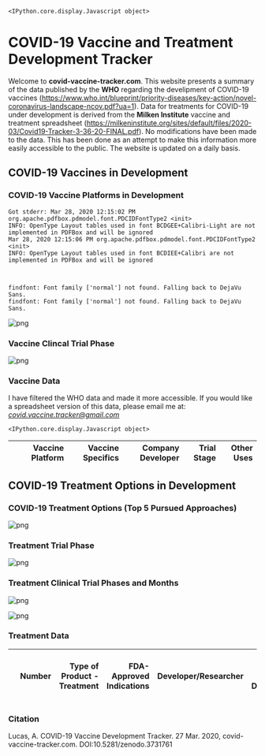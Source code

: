     <IPython.core.display.Javascript object>


# COVID-19 Vaccine and Treatment Development Tracker

Welcome to **covid-vaccine-tracker.com**. This website presents a summary of the data published by the **WHO** regarding the develipment of COVID-19 vaccines (https://www.who.int/blueprint/priority-diseases/key-action/novel-coronavirus-landscape-ncov.pdf?ua=1). Data for treatments for COVID-19 under development is derived from the **Milken Institute** vaccine and treatment spreadsheet (https://milkeninstitute.org/sites/default/files/2020-03/Covid19-Tracker-3-36-20-FINAL.pdf). No modifications have been made to the data. This has been done as an attempt to make this information more easily accessible to the public. The website is updated on a daily basis.

## COVID-19 Vaccines in Development

### COVID-19 Vaccine Platforms in Development

    Got stderr: Mar 28, 2020 12:15:02 PM org.apache.pdfbox.pdmodel.font.PDCIDFontType2 <init>
    INFO: OpenType Layout tables used in font BCDGEE+Calibri-Light are not implemented in PDFBox and will be ignored
    Mar 28, 2020 12:15:06 PM org.apache.pdfbox.pdmodel.font.PDCIDFontType2 <init>
    INFO: OpenType Layout tables used in font BCDIEE+Calibri are not implemented in PDFBox and will be ignored
    


    findfont: Font family ['normal'] not found. Falling back to DejaVu Sans.
    findfont: Font family ['normal'] not found. Falling back to DejaVu Sans.



![png](Index_files/Index_6_1.png)


### Vaccine Clincal Trial Phase


![png](Index_files/Index_8_0.png)


### Vaccine Data

I have filtered the WHO data and made it more accessible. If you would like a spreadsheet version of this data, please email me at: *covid.vaccine.tracker@gmail.com*


    <IPython.core.display.Javascript object>





<div><table id="18fa34c3-7061-4513-9df8-8084d88b6a2b" class="display"><thead>
    <tr style="text-align: right;">
      <th></th>
      <th>Vaccine Platform</th>
      <th>Vaccine Specifics</th>
      <th>Company 
 Developer</th>
      <th>Trial Stage</th>
      <th>Other Uses</th>
    </tr>
  </thead></table>
<script type="text/javascript">
require(["datatables"], function (datatables) {
    $(document).ready(function () {        
        var dt_args = {"columnDefs": [{"width": "70px", "targets": "_all"}], "data": [[0, "Non- Replicating Viral Vector", "Adenovirus Type 5 Vector", "CanSino Biological Inc. and Beijing Institute of Biotechnology", "Phase 1", "Ebola"], [1, "RNA", "LNP- encapsulated mRNA", "Moderna/NIAID", "Phase 1", "multiple candidates"], [6, "DNA", "DNA plasmid vaccine Electroporation device", "Inovio Pharmaceuticals", "Pre-Clinical", "Lassa, Nipah HIV Filovirus HPV Cancer indications Zika Hepatitis B"], [7, "DNA", "DNA", "Takis/Applied DNA Sciences/Evvivax", "Pre-Clinical", "nan"], [8, "DNA", "DNA plasmid vaccine", "Zydus Cadila", "Pre-Clinical", "nan"], [9, "Inactivated", "Formaldehyde- inactivated + alum", "Sinovac", "Pre-Clinical", "SARS"], [10, "Live Attenuated Virus", "Deoptimized live attanuated vaccines", "Codagenix/Serum Institute of India", "Pre-Clinical", "HAV, InfA, ZIKV, FMD, SIV, RSV, DENV"], [11, "Non- Replicating Viral Vector", "MVA encoded VLP", "GeoVax/BravoVax", "Pre-Clinical", "LASV, EBOV, MARV, HIV"], [12, "Non- Replicating Viral Vector", "Ad26 (alone or with MVA boost)", "Janssen Pharmaceutical Companies", "Pre-Clinical", "Ebola, HIV, RSV"], [13, "Non- Replicating Viral Vector", "ChAdOx1", "University of Oxford", "Pre-Clinical", "influenza, TB, Chikungunya, Zika, MenB, plague"], [14, "Non- Replicating Viral Vector", "adenovirus- based NasoVAX expressing SARS2-CoV spike protein", "Altimmune", "Pre-Clinical", "influenza"], [15, "Non- Replicating Viral Vector", "Ad5 S (GREVAXTM platform)", "Greffex", "Pre-Clinical", "MERS"], [16, "Non- Replicating Viral Vector", "Oral Vaccine platform", "Vaxart", "Pre-Clinical", "InfA, CHIKV, LASV, NORV; EBOV, RVF, HBV, VEE"], [17, "Protein Subunit", "Drosophila S2 insect cell expression system VLPs", "ExpreS2ion", "Pre-Clinical", "nan"], [18, "Protein Subunit", "S protein", "WRAIR/USAMRIID", "Pre-Clinical", "nan"], [19, "Protein Subunit", "S-Trimer", "Clover Biopharmaceuticals Inc./GSK", "Pre-Clinical", "HIV, REV Influenza"], [20, "Protein Subunit", "Peptide", "Vaxil Bio", "Pre-Clinical", "nan"], [21, "Protein Subunit", "S protein", "AJ Vaccines", "Pre-Clinical", "nan"], [22, "Protein Subunit", "Ii-Key peptide", "Generex/EpiVax", "Pre-Clinical", "Influenza, HIV, SARS- CoV"], [23, "Protein Subunit", "S protein", "EpiVax/Univ. of Georgia", "Pre-Clinical", "H7N9"], [24, "Protein Subunit", "S protein (baculovirus production)", "Sanofi Pasteur", "Pre-Clinical", "Influenza, SARS-CoV"], [25, "Protein Subunit", "Full length S trimers/ nanoparticle + Matrix M", "Novavax", "Pre-Clinical", "RSV; CCHF, HPV, VZV, EBOV"], [26, "Protein Subunit", "gp-96 backbone", "Heat Biologics/Univ. Of Miami", "Pre-Clinical", "NSCLC, HIV, malaria, Zika"], [27, "Protein Subunit", "Molecular clamp stabilized Spike protein", "University of Queensland/GSK", "Pre-Clinical", "Nipah, influenza, Ebola, Lassa"], [28, "Protein Subunit", "S1 or RBD protein", "Baylor College of Medicine", "Pre-Clinical", "SARS"], [29, "Protein Subunit", "Subunit protein, plant produced", "iBio/CC-Pharming", "Pre-Clinical", "nan"], [30, "Protein Subunit", "Subunit", "VIDO-InterVac, University of Saskatchewan", "Pre-Clinical", "nan"], [31, "Protein Subunit", "Adjuvanted microsphere peptide", "University of Saskatchewan", "Pre-Clinical", "nan"], [32, "Replicating Viral Vector", "Measles Vector", "Zydus Cadila", "Pre-Clinical", "nan"], [33, "Replicating Viral Vector", "Measles Vector", "Institute Pasteur/Themis/Univ. of Pittsburg Center for Vaccine Research", "Pre-Clinical", "West nile, chik, Ebola, Lassa, Zika"], [34, "Replicating Viral Vector", "Horsepox vector expressing S protein", "Tonix Pharma/Southern Research", "Pre-Clinical", "Smallpox, monkeypox"], [35, "RNA", "LNP- encapsulated mRNA  cocktail encoding VLP", "Fudan University/ Shanghai JiaoTong University/RNACure Biopharma", "Pre-Clinical", "nan"], [36, "RNA", "LNP- encapsulated mRNA encoding RBD", "Fudan University/ Shanghai JiaoTong University/RNACure Biopharma", "Pre-Clinical", "nan"], [37, "RNA", "mRNA", "China CDC/Tongji University/Stermina", "Pre-Clinical", "nan"], [38, "RNA", "mRNA", "Arcturus/Duke-NUS", "Pre-Clinical", "multiple candidates"], [39, "RNA", "mRNA", "BioNTech/Fosun Pharma/Pfizer", "Pre-Clinical", "nan"], [40, "RNA", "saRNA", "Imperial College London", "Pre-Clinical", "EBOV; LASV, MARV, Inf (H7N9), RABV"], [41, "RNA", "mRNA", "Curevac", "Pre-Clinical", "RABV, LASV, YFV; MERS, InfA, ZIKV, DengV, NIPV"], [42, "VLP", "Plant-derived VLP", "Medicago Inc.", "Pre-Clinical", "Flu, Rotavirus, Norovirus, West Nile virus, Cancer"], [43, "Unknown", "Unknown", "University of Hong Kong", "Pre-Clinical", "nan"], [44, "Unknown", "Unknown", "ImmunoPrecise", "Pre-Clinical", "nan"], [45, "Unknown", "Unknown", "MIGAL Galilee Research Institute", "Pre-Clinical", "nan"], [46, "Unknown", "Unknown", "Doherty Institute", "Pre-Clinical", "nan"], [47, "Unknown", "Unknown", "Tulane University", "Pre-Clinical", "nan"]]};
        dt_args = eval_functions(dt_args);
        table = $('#18fa34c3-7061-4513-9df8-8084d88b6a2b').DataTable(dt_args);
    });
})
</script>
</div>




## COVID-19 Treatment Options in Development

### COVID-19 Treatment Options (Top 5 Pursued Approaches)


![png](Index_files/Index_17_0.png)


### Treatment Trial Phase


![png](Index_files/Index_19_0.png)


### Treatment Clinical Trial Phases and Months


![png](Index_files/Index_22_0.png)



![png](Index_files/Index_22_1.png)


### Treatment Data




<div><table id="76b8eb5c-1988-4fd6-b4b9-7e7f125ef51b" class="display"><thead>
    <tr style="text-align: right;">
      <th></th>
      <th>Number</th>
      <th>Type of Product - Treatment</th>
      <th>FDA-Approved Indications</th>
      <th>Developer/Researcher</th>
      <th>Current Stage of Development</th>
      <th>Funding Sources</th>
      <th>Anticipated Next Steps Timing</th>
      <th>Sources</th>
      <th>FDA-Approved Indications (Treatments)</th>
      <th>Clinical Trials Ongoing for Other Diseases</th>
      <th>Developer/ Researcher</th>
    </tr>
  </thead></table>
<script type="text/javascript">
require(["datatables"], function (datatables) {
    $(document).ready(function () {        
        var dt_args = {"columnDefs": [{"width": "70px", "targets": "_all"}], "data": [[1, "1", "TAK-888, antibodies from recovered COVID-19", "N/A", "Takeda", "Pre-clinical", "nan", "To patients between September 2020 and September 2021", "PhRMA Wall Street Journal", "nan", "nan", "nan"], [3, "2", "Antibodies from mice, REGN3048-3051, against the spike protein", "N/A", "Regeneron", "Pre-clinical", "Biomedical Advanced Research and Development Authority (BARDA)", "Start Phase 1 June 2020", "Stat News MarketWatch Reuters Bloomberg News FierceBiotech FiercePharma", "nan", "nan", "nan"], [4, "3", "Antibodies from recovered COVID-19 patients", "N/A", "Celltrion", "Pre-clinical", "nan", "Start Phase 1 September 2020", "Korea Herald", "nan", "nan", "nan"], [5, "4", "Antibodies from recovered COVID-19 patients", "N/A", "Kamada", "Pre-clinical", "nan", "nan", "BioSpace AbbVie", "nan", "nan", "nan"], [6, "5", "Antibodies from recovered COVID-19 patients", "N/A", "Vir Biotech/WuXi Biologics/Biogen", "Pre-clinical", "nan", "Start Phase 1 ~ July 2020", "Stat News Vir Biotech", "nan", "nan", "nan"], [7, "6", "Antibodies from recovered COVID-19 patients", "N/A", "Lilly/Ab-Cellera (NIH Vaccines Research Center)", "Pre-clinical", "nan", "Start Phase 1 in late July 2020", "Endpoints News", "nan", "nan", "nan"], [8, "7", "Avastin (bevacizumab), vascular endothelial growth factor inhibitor", "FDA-approved since 2004, approved to treat certain types of cancer", "Numerous trials with Chinese research sponsors; Roche", "Clinical", "nan", "nan", "BioCentury ClinicalTrials.gov", "nan", "nan", "nan"], [9, "8", "PD-1 blocking antibody; Thymosin", "Unknown", "Numerous trials with Chinese research sponsors", "Clinical", "nan", "Phase 2 primary trial ends April 30, 2020", "BioCentury ClinicalTrials.gov", "nan", "nan", "nan"], [0, "9", "leronlimab (PRO 140), a CCR5 antagonist", "nan", "CytoDyn", "Clinical", "nan", "nan", "Clinical Trials Arena CytoDyn CytoDyn CytoDyn CytoDyn", "N/A", "Treatment of HIV/ AIDS, Graft versus Host Disease, Non-Alcoholic Steatohepatitis, and numerous cancers", "nan"], [1, "10", "AiRuiKa (camrelizumab), anti-programmed cell death", "nan", "Wuhan Jinyintan Hospital", "Clinical", "nan", "", "Hengrui Medicine", "N/A", "Treatment of certain", "nan"], [3, "11", "Kevzara (sarilumab), interleukin-6 receptor antagonist", "nan", "Sanofi/Regeneron", "Clinical", "nan", "Started Phase 2/3 in March 2020", "FiercePharma Wall Street Journal Seeking Alpha", "FDA-approved since 2017, approved to treat rheumatoid arthritis", "nan", "nan"], [4, "12", "Actemra (tocilizumab), interleukin-6 receptor antagonist", "nan", "Numerous trials with global research sponsors; Roche", "Clinical", "nan", "Roche studies begin April 2020", "Wall Street Journal FiercePharma Genentech", "FDA-approved since 2010, approved to treat various type of arthritis, including rheumatoid arthritis, and cytokine release syndrome", "nan", "nan"], [5, "13", "Gimsilumab, anti- granulocyte-macrophage colony stimulating factor monoclonal", "nan", "Roivant Sciences", "Clinical", "nan", "nan", "Roivant", "N/A", "nan", "nan"], [6, "14", "TJM2 (TJ003234), anti- granulocyte-macrophage colony stimulating factor antibody", "nan", "I-Mab Biopharma", "Clinical", "nan", "nan", "i-Mab Biopharma", "N/A", "nan", "nan"], [7, "15", "Sylvant (siltuximab), interleukin-6 targeted monoclonal", "nan", "EUSA Pharma/The Papa Giovanni XXII Hospital", "Clinical", "nan", "Initial data March 2020", "EUSA Pharma", "FDA-approved since 2014, approved to treat multicentric Castleman disease", "nan", "nan"], [8, "16", "Soliris (eculizumaab), complement inhibitor", "nan", "Alexion", "Expanded access", "nan", "nan", "Alexion", "FDA-approved since 2007, approved to treat Paroxysmal Nocturnal Hemoglobinuria, Atypical Hemolytic Uremic Syndrome, Generalized Myasthenia Gravis, and Neuromyelitis Optica Spectrum Disorder", "nan", "nan"], [0, "17", "Antibody", "nan", "Erasmus MC/Utrecht University", "Pre-clinical", "nan", "nan", "Erasmus Magazine bioRxiv", "N/A", "nan", "nan"], [1, "18", "Antibodies", "nan", "ImmunoPrecise Antibodies", "Pre-clinical", "nan", "nan", "Clinical Trials Arena", "Unknown", "nan", "nan"], [2, "19", "Antibody", "nan", "Harbour BioMed/Mount Sinai Health System", "Pre-clinical", "nan", "nan", "Mount Sinai and Harbour BioMed press release", "N/A", "nan", "nan"], [3, "20", "Antibodies", "nan", "AstraZeneca", "Pre-clinical", "nan", "nan", "PhRMA", "Unknown", "nan", "nan"], [4, "21", "Antibody", "nan", "Distributed Bio", "Pre-clinical", "nan", "nan", "Distributed Bio", "Unknown", "nan", "nan"], [5, "22", "Antibodies", "nan", "Chelsea and Westminster Hospital, Imperial College London", "Pre-clinical", "UK Government", "nan", "UK Government", "Unknown", "nan", "nan"], [6, "23", "Convalescent plasma (blood plasma from recovered patients)", "nan", "Multiple global research sponsors, including New York State Department of Health", "Clinical", "nan", "New York State Department of Health trial begins March 2020", "Politico", "N/A", "nan", "nan"], [8, "24", "Favilavir/Favipiravir/T-705/ Avigan, licensed in Japan to treat influenza", "nan", "Fujifilm Toyama Chemical/Zhejiang Hisun Pharmaceuticals/numerous trials with Chinese research sponsors", "Clinical", "nan", "nan", "World Health Organization Clinical Trials Arena Pharmaceutical Technology Chinese Clinical Trial Registry ClinicalTrials.gov BioCentury Guardian Chinese Clinical Trial Registry Chinese Clinical Trial Registry Chinese Clinical Trial Registry Chinese Clinical Trial Registry Chinese Clinical Trial Registry Chinese Clinical Trial Registry Chinese Clinical Trial Registry Chinese Clinical Trial Registry", "N/A", "nan", "nan"], [0, "25", "Kaletra/Aluvia (lopinavir/ ritonavir), HIV-1 protease inhibitor", "nan", "Global hospital testing (AbbVie); World Health Organization SOLIDARITY trial (studying lopinavir/ ritonavir with and without interferon beta); University of Oxford", "Clinical", "UK Government (University of Oxford RECOVERY trial)", "nan", "PhRMA Wall Street Journal Wall Street Journal Wall Street Journal Stat News", "FDA-approved since 2000, approved to treat HIV-1 infection", "nan", "nan"], [1, "26", "remdesivir, nucleotide analog", "nan", "Gilead; World Health Organization SOLIDARITY trial", "Clinical", "nan", "Gilead Phase 3 trial results expected April 2020", "PhRMA Wall Street Journal PhRMA post on LinkedIn Stat News", "N/A", "Treatment of Ebola", "nan"], [2, "27", "Prezcobix (darunavir, HIV-1 protease inhibitor/cobicistat, CYP3A inhibitor)", "nan", "Chinese hospital testing (Janssen)", "Clinical", "nan", "Primary study ends August 2020", "World Health Organization Wall Street Journal Chinese Clinical Trial Registry ClinicalTrials.gov", "FDA-approved since 2015, approved to treat HIV-1 infection", "nan", "nan"], [3, "28", "galidesivir", "nan", "BioCryst Pharmaceuticals", "Pre-clinical", "nan", "nan", "Reuters BioCryst", "N/A", "Treatment of yellow fever", "nan"], [4, "29", "Combination of ebastine, lopinavir, and interferon alpha", "nan", "Mianyang Central Hospital", "Clinical", "nan", "Primary trial ends March 31, 2020", "BioCentury Chinese Clinical Trial Registry", "N/A", "nan", "nan"], [5, "30", "Ganovo (danoprevir), hepatitis C virus NS3 protease inhibitor; ritonavir; interferon, approved in China to treat Hepatitis C", "nan", "Ascletis/Numerous trials with Chinese research sponsors", "Clinical", "nan", "nan", "BioCentury ClinicalTrials.gov", "N/A", "nan", "nan"], [6, "31", "ASC09, HIV protease inhibitor", "nan", "Ascletis Pharma", "Clinical", "nan", "Primary trial ends May 2020", "ClinicalTrials.gov Nature Biotechnology Ascletis Pharma", "N/A", "Treatment of HIV/AIDS", "nan"], [7, "32", "Truvada (emtricitabine and tenofovir, both HIV-1 nucleoside analog reverse transcriptase inhibitors)", "nan", "Gilead/Sichuan Academy of Medical Sciences & Sichuan Provincial People\u2019s Hospital", "Clinical", "nan", "nan", "World Health Organization Chinese Clinical Trial Registry", "FDA-approved since 2004, approved to treat and prevent HIV-1 infection", "nan", "nan"], [0, "33", "Arbidol (umifenovir), licensed in Russia and China for treatment of respiratory viral infections", "nan", "nan", "Clinical", "nan", "nan", "World Health Organization BioCentury ClinicalTrials.gov Chinese Clinical Trial Registry Chinese Clinical Trial Registry", "N/A", "nan", "Pharmstandard/numerous trials with Chinese research sponsors"], [1, "34", "Xofluza (baloxavir marboxil), polymerase acidic endonuclease inhibitor", "nan", "nan", "Clinical", "nan", "nan", "World Health Organization Chinese Clinical Trial Registry", "FDA-approved since 2018, approved to treat influenza", "nan", "Roche/The First Affiliated Hospital of Zhejiang University Medical School"], [2, "35", "azvudine, reverse transcriptase inhibitor", "nan", "nan", "Clinical", "nan", "nan", "World Health Organization Chinese Clinical Trial Registry", "N/A", "nan", "Numerous trials with Chinese research sponsors"], [3, "36", "ISR-50", "nan", "nan", "Pre-clinical", "nan", "nan", "ISR Immune System Regulation", "N/A", "nan", "ISR Immune System Regulation"], [4, "37", "Antiviral compounds", "nan", "nan", "Pre-clinical", "nan", "nan", "Cocrystal Pharma", "N/A", "nan", "Cocrystal Pharma"], [6, "38", "PLX cell product, placenta- based cell therapy", "nan", "nan", "Pre-clinical", "nan", "nan", "Pharmaceutical Technology Pluristem Therapeutics", "Unknown", "nan", "Pluristem Therapeutics/BIH Center for Regenerative Therapy/Berlin Center for Advanced Therapies"], [7, "39", "Mesenchymal stem cells", "nan", "nan", "Clinical", "nan", "nan", "BioCentury Chinese Clinical Trial Registry", "Unknown", "nan", "Numerous trials with global research sponsors"], [8, "40", "Ryoncil (remestemcel-L), allogenic mesenchymal stem cells", "nan", "nan", "Pre-clinical", "nan", "nan", "FierceBiotech", "N/A", "nan", "Mesoblast"], [9, "41", "MultiStem, bone marrow stem cells", "nan", "nan", "Clinical", "nan", "nan", "BioSpace", "nan", "Acute Respiratory Distress Syndrome; Stroke", "Athersys"], [10, "42", "Allogeneic T-cell therapies", "nan", "nan", "Pre-clinical", "nan", "nan", "AlloVir FierceBiotech", "N/A", "nan", "AlloVir/Baylor College of Medicine"], [12, "43", "RNAi - testing 150 RNAis", "nan", "nan", "Pre-clinical", "nan", "nan", "NPR", "N/A", "nan", "Sirnaomics"], [13, "44", "siRNA candidates", "nan", "nan", "Pre-clinical", "nan", "nan", "Clinical Trials Arena", "N/A", "nan", "Vir Biotech/Alnylam Pharmaceuticals"], [14, "45", "Ampligen; (rintatolimod)", "nan", "nan", "Pre-clinical", "nan", "nan", "nan", "N/A", "nan", "AIM ImmunoTech/National Institute of Infectious Diseases in Japan"], [0, "46", "OT-101, a TGF-Beta antisense drug candidate", "nan", "nan", "Pre-clinical", "nan", "nan", "Clinical Trials Arena Mateon Therapeutics", "N/A", "Various cancers", "Mateon Therapeutics"], [2, "47", "Scanning library of antiviral compounds", "nan", "nan", "Pre-clinical", "Biomedical Advanced Research and Development Authority (BARDA)", "nan", "Johnson & Johnson PhRMA", "N/A", "N/A", "Janssen Pharmaceutical Companies"], [3, "48", "Scanning compounds to repurpose", "nan", "nan", "Pre-clinical", "nan", "nan", "PhRMA", "N/A", "N/A", "Novartis"], [4, "49", "Scanning antiviral compounds previously in development", "nan", "nan", "Pre-clinical", "nan", "Screening completed March 2020, start Phase 1 by end of 2020", "Pfizer PhRMA", "N/A", "N/A", "Pfizer"], [5, "50", "Scanning compounds to repurpose", "nan", "nan", "Pre-clinical", "nan", "nan", "Wall Street Journal", "N/A", "N/A", "Merck"], [6, "51", "Repurposing antiviral drug candidates", "nan", "nan", "Pre-clinical", "nan", "nan", "Cyclica press release", "N/A", "N/A", "Materia Medica/Cyclica"], [7, "52", "Screening new drugs + library of antiviral compounds", "nan", "nan", "Pre-clinical", "nan", "nan", "FierceBiotech Enanta Pharmaceuticals", "N/A", "N/A", "Enanta Pharmaceuticals"], [8, "53", "Screening drug compounds", "nan", "nan", "Pre-clinical", "nan", "nan", "Clinical Trials Arena", "N/A", "N/A", "Southwest Research Institute"], [9, "54", "Scanning compounds to repurpose", "nan", "nan", "Pre-clinical", "nan", "nan", "PhRMA", "N/A", "N/A", "Takeda"], [10, "55", "Scanning compounds to repurpose", "nan", "nan", "Pre-clinical", "UK Government", "nan", "nan", "N/A", "N/A", "Queens University Belfast"], [12, "56", "Methylprednisolone / corticosteroids", "nan", "nan", "Clinical", "UK Government (University of Oxford RECOVERY trial)", "Primary study ends April 2020 (Peking) / June 2020 (Tongji)", "nan", "FDA-approved since at least the 1950s, approved to treat many diseases, including anti-inflammatory conditions and some cancers", "nan", "Numerous trials with research sponsors in China; University of Oxford"], [0, "57", "Chloroquine/ Hydroxychloroquine, antimalarial", "nan", "Numerous trials with global research sponsors; University of Minnesota; University of Oxford; IHU-M\u00e9diterran\u00e9e Infection and others; World Health Organization SOLIDARITY trial (chloroquine); New York State Department of Health (hydroxychloroquine with zithromax)", "Clinical", "nan", "nan", "World Health Organization ClinicalTrials.gov BioCentury Endpoints News ClinicalTrials.gov Google Doc Stat News ClinicalTrials.gov", "FDA-approved since 1949, approved to treat malaria (chloroquine), FDA-approved since at least 1955, approved to treat malaria, rheumatoid arthritis, and lupus (hydroxychloroquine)", "nan", "nan"], [1, "58", "Camostat mesylate, transmembrane protease serine 2 (TMPRSS2) inhibitor, approved in Japan to treat multiple conditions including", "nan", "Leibniz Institute for Primate Research/University G\u00f6ttingen and others", "Pre-clinical", "nan", "nan", "Nature Biotechnology bioRxiv Thailand Medical News Cell", "N/A", "nan", "nan"], [3, "59", "Jakafi/jakavi (ruxolitinib)", "nan", "Department of Hematology, Tongji Hospital, Tongji Medical College, Huazhong University of Science and Technology/Incyte Corp", "Clinical", "nan", "nan", "World Health Organization Chinese Clinical Trial Registry", "FDA-approved since 2011, approved to treat myelofibrosis, polycythemia vera, and acute graft- versus-host disease", "nan", "nan"], [4, "60", "PegIntron, Sylatron, IntronA (peginterferon alfa-2b)", "nan", "Wuhan Jinyintan Hospital (Wuhan Infectious Diseases Hospital) (Schering)", "Clinical", "nan", "nan", "World Health Organization Chinese Clinical Trial Registry", "PegIntron - FDA-approved since 2001, approved to treat Hepatitis C; Sylatron - FDA-approved since 2001, approved for the adjuvant treatment of melanoma; Intron A - FDA-approved since 1986, approved to treat Hepatitis C and certain cancers", "nan", "nan"], [5, "61", "Novaferon, Nova, interferon, licensed in China for Hepatitis B", "nan", "The First Affiliated Hospital of Zhejiang University Medical School", "Clinical", "nan", "nan", "nan", "N/A", "nan", "nan"], [0, "62", "Recombinant ACE2 (angiotensin-converting enzyme 2)", "nan", "The First Affiliated Hospital of Guangzhou Medical University", "Clinical", "nan", "Primary trial ends April 1, 2020", "BioCentury ClinicalTrials.gov", "Unknown", "nan", "nan"], [1, "63", "Cerocal (ifenprodil), NP-120, an NDMA receptor glutamate receptor antagonist targeting", "nan", "Algernon Pharmaceuticals", "Pre-clinical", "nan", "nan", "Clinical Trials Arena Algernon Pharmaceuticals", "N/A", "Idiopathic Pulmonary Fibrosis", "nan"], [3, "64", "APN01; recombinant soluble human Angiotensin Converting Enzyme 2", "nan", "University of British Columbia/ Apeiron Biologics", "Clinical", "nan", "In Phase 1 pilot in China", "Clinical Trials Arena Apeiron Biologics ClinicalTrials.gov", "N/A", "Acute lung injury, Acute respiratory distress syndrome, Pulmonary arterial hypertension", "nan"], [4, "65", "Brilacidin, a defensin mimetic", "nan", "Innovation Pharmaceuticals", "Pre-clinical", "nan", "nan", "Clinical Trials Arena Innovation Pharmaceuticals", "N/A", "Oral Mucositis; Ulcerative Proctitis/Ulcerative Proctosigmoiditis; Acute Bacterial Skin and Skin Structure Infection", "nan"], [5, "66", "BXT-25; glycoprotein", "nan", "Bioxytran", "Pre-clinical", "nan", "nan", "Clinical Trials Arena", "N/A", "nan", "nan"], [6, "67", "Peptides targeting the NP protein", "nan", "CEL-SCI/University of Georgia Center for Vaccines and Immunology", "Pre-clinical", "nan", "nan", "Clinical Trials Arena CEL-SCI Corporation press release", "Unknown", "nan", "nan"], [7, "68", "BIO-11006, inhaled peptide", "nan", "Biomarck Pharmaceuticals", "Clinical", "nan", "nan", "Biomarck Pharmaceuticals", "N/A", "Acute Respiratory Distress Syndrome; Non-Small Cell Lung Cancer; Chronic Obstructive Pulmonary Disease (COPD)", "nan"], [8, "69", "Gilenya (fingolimod), sphingosine 1-phosphate receptor modulator", "nan", "The First Affiliated Hospital of Fujian Medical University/Novartis", "Clinical", "nan", "Primary trial ends July 2020", "ClinicalTrials.gov", "FDA-approved since 2010, approved to treat multiple sclerosis", "nan", "nan"], [9, "70", "WP1122, glucose decoy prodrug (and related drug candidates)", "nan", "Moleculin Biotech/University of Texas Medical Branch", "Pre-clinical", "nan", "nan", "FierceBiotech Moleculin", "N/A", "nan", "nan"], [10, "71", "Rebif (interferon beta-1a)", "nan", "Institut National de la Sante et de la Recherche Medicale (Merck KGaA)", "Clinical", "nan", "nan", "Merck KGaA press release", "FDA-approved since 2002, approved to treat multiple sclerosis", "nan", "nan"], [0, "72", "nafamostat, approved in Japan to treat pancreatitis and other diseases", "nan", "University of Tokyo/ National Center for Global Health and Medicine", "Pre-clinical", "nan", "Trial starts April 2020", "Bloomberg News", "N/A", "nan", "nan"], [1, "73", "A number of synthesized nanoviricide drug candidates", "nan", "NanoViricides", "Pre-clinical", "nan", "nan", "Clinical Trials Arena NanoViricides Inc.", "N/A", "nan", "nan"], [2, "74", "losartan", "nan", "University of Minnesota", "Clinical", "nan", "nan", "ClinicalTrials.gov KARE TV", "FDA-approved since 1995, approved to treat hypertension and diabetic nephropathy", "nan", "nan"], [3, "75", "Activase (alteplase), tissue plasminogen activator (tPA)", "nan", "Beth Israel Deaconess, the University of Colorado Anschultz Medical Campus, and Denver Health (Genentech)", "Compassionate Use", "nan", "nan", "MIT News", "FDA-approved since 1987, approved to treat stroke, myocardial infarction, and pulmonary embolism", "nan", "nan"], [5, "1", "Washed microbiota transplantation", "nan", "The Second Hospital of Nanjing Medical University", "Clinical", "nan", "Primary trial ends April 2, 2020", "nan", "Unknown", "nan", "nan"]]};
        dt_args = eval_functions(dt_args);
        table = $('#76b8eb5c-1988-4fd6-b4b9-7e7f125ef51b').DataTable(dt_args);
    });
})
</script>
</div>




### Citation

Lucas, A. COVID-19 Vaccine Development Tracker. 27 Mar. 2020, covid-vaccine-tracker.com. DOI:10.5281/zenodo.3731761
